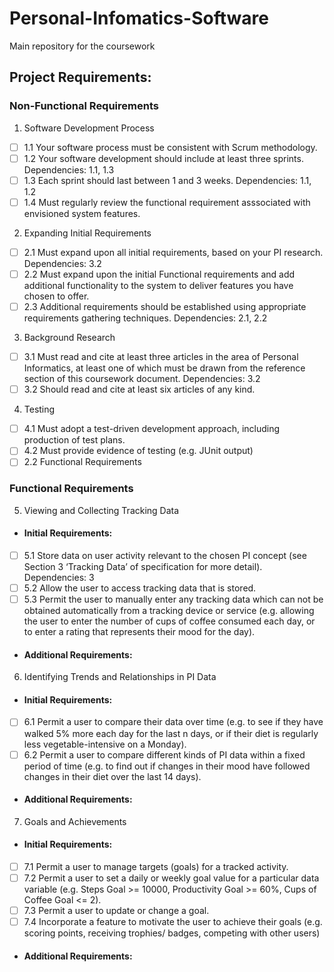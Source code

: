 # Personal-Infomatics-Software
Main repository for the coursework

## Project Requirements:

### Non-Functional Requirements
1. Software Development Process
  - [ ] 1.1 Your software process must be consistent with Scrum methodology.
  - [ ] 1.2 Your software development should include at least three sprints. Dependencies: 1.1, 1.3
  - [ ] 1.3 Each sprint should last between 1 and 3 weeks.
    Dependencies: 1.1, 1.2
  - [ ] 1.4 Must regularly review the functional requirement asssociated with envisioned system features.

2. Expanding Initial Requirements
  - [ ] 2.1 Must expand upon all initial requirements, based on your
PI research.
Dependencies: 3.2
  - [ ] 2.2 Must expand upon the initial Functional requirements
and add additional functionality to the system to deliver
features you have chosen to offer.
  - [ ] 2.3 Additional requirements should be established using
appropriate requirements gathering techniques.
Dependencies: 2.1, 2.2

3. Background Research
  - [ ] 3.1 Must read and cite at least three articles in the area of
Personal Informatics, at least one of which must be drawn
from the reference section of this coursework document.
Dependencies: 3.2
  - [ ] 3.2 Should read and cite at least six articles of any kind. 

4. Testing
  - [ ] 4.1 Must adopt a test-driven development approach,
including production of test plans.
  - [ ] 4.2 Must provide evidence of testing (e.g. JUnit output)
  - [ ] 2.2 Functional Requirements

### Functional Requirements

5. Viewing and Collecting Tracking Data
  - #### Initial Requirements:
  - [ ] 5.1 Store data on user activity relevant to the chosen PI
concept (see Section 3 ‘Tracking Data’ of specification for more detail).
Dependencies: 3
  - [ ] 5.2 Allow the user to access tracking data that is stored.
  - [ ] 5.3 Permit the user to manually enter any tracking data which
can not be obtained automatically from a tracking device or
service (e.g. allowing the user to enter the number of cups
of coffee consumed each day, or to enter a rating that
represents their mood for the day).
  - #### Additional Requirements:

6. Identifying Trends and Relationships in PI Data
  - #### Initial Requirements:
  - [ ] 6.1 Permit a user to compare their data over time (e.g. to see
if they have walked 5% more each day for the last n days,
or if their diet is regularly less vegetable-intensive on a
Monday). 
  - [ ] 6.2 Permit a user to compare different kinds of PI data within
a fixed period of time (e.g. to find out if changes in their
mood have followed changes in their diet over the last 14
days).
  - #### Additional Requirements:

7. Goals and Achievements
  - #### Initial Requirements:
  - [ ] 7.1 Permit a user to manage targets (goals) for a tracked
activity.
  - [ ] 7.2 Permit a user to set a daily or weekly goal value for a
particular data variable (e.g. Steps Goal >= 10000,
Productivity Goal >= 60%, Cups of Coffee Goal <= 2).
  - [ ] 7.3 Permit a user to update or change a goal.
  - [ ] 7.4 Incorporate a feature to motivate the user to achieve their
goals (e.g. scoring points, receiving trophies/ badges,
competing with other users)
  - #### Additional Requirements:
